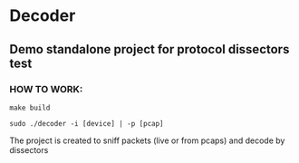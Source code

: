 # Decoder

## Demo standalone project for protocol dissectors test

### HOW TO WORK:

`make build`

`sudo ./decoder -i [device] | -p [pcap]`


The project is created to sniff packets (live or from pcaps) and decode by dissectors
